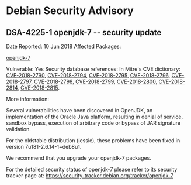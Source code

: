 
Debian Security Advisory
========================


DSA-4225-1 openjdk-7 -- security update
---------------------------------------



Date Reported:
10 Jun 2018
Affected Packages:

[openjdk-7](https://packages.debian.org/src:openjdk-7)

Vulnerable:
Yes
Security database references:
In Mitre's CVE dictionary: [CVE-2018-2790](https://security-tracker.debian.org/tracker/CVE-2018-2790), [CVE-2018-2794](https://security-tracker.debian.org/tracker/CVE-2018-2794), [CVE-2018-2795](https://security-tracker.debian.org/tracker/CVE-2018-2795), [CVE-2018-2796](https://security-tracker.debian.org/tracker/CVE-2018-2796), [CVE-2018-2797](https://security-tracker.debian.org/tracker/CVE-2018-2797), [CVE-2018-2798](https://security-tracker.debian.org/tracker/CVE-2018-2798), [CVE-2018-2799](https://security-tracker.debian.org/tracker/CVE-2018-2799), [CVE-2018-2800](https://security-tracker.debian.org/tracker/CVE-2018-2800), [CVE-2018-2814](https://security-tracker.debian.org/tracker/CVE-2018-2814), [CVE-2018-2815](https://security-tracker.debian.org/tracker/CVE-2018-2815).  

More information:

Several vulnerabilities have been discovered in OpenJDK, an
implementation of the Oracle Java platform, resulting in denial of
service, sandbox bypass, execution of arbitrary code or bypass of JAR
signature validation.


For the oldstable distribution (jessie), these problems have been fixed
in version 7u181-2.6.14-1~deb8u1.


We recommend that you upgrade your openjdk-7 packages.


For the detailed security status of openjdk-7 please refer to
its security tracker page at:
<https://security-tracker.debian.org/tracker/openjdk-7>





